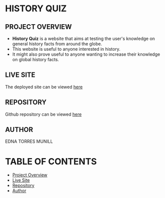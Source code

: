 # HISTORY QUIZ
## PROJECT OVERVIEW
  - **History Quiz** is a website that aims at testing the user's knowledge on general history facts from around the globe.
  - This website is useful to anyone interested in history.
  - It might also prove useful to anyone wanting to increase their knowledge on global history facts.

## LIVE SITE
The deployed site can be viewed [here]()

## REPOSITORY
Github repository can be viewed [here](https://github.com/Ethra8/history-quiz)

## AUTHOR
EDNA TORRES MUNILL

# TABLE OF CONTENTS
- [Project Overview](#project-overview)
- [Live Site](#live-site)
- [Repository](#repository)
- [Author](#author)

